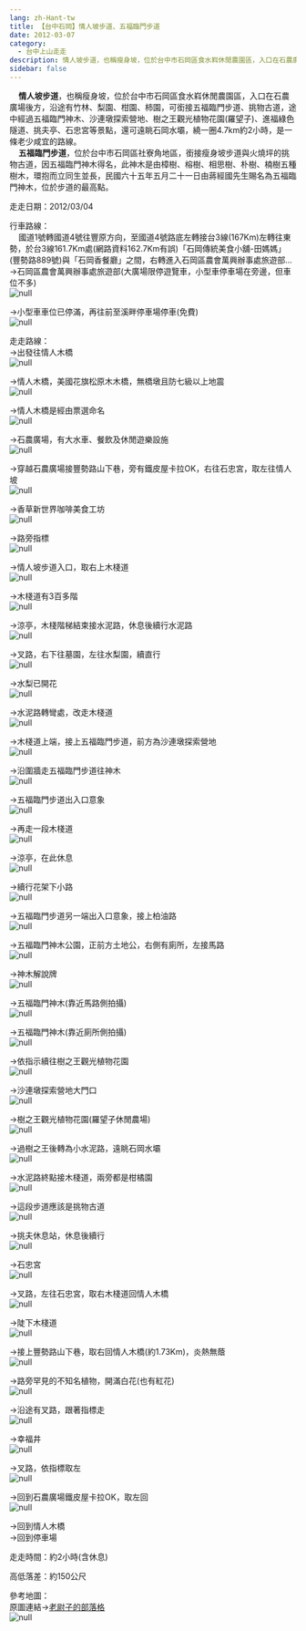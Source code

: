 ```yaml
---
lang: zh-Hant-tw
title: 【台中石岡】情人坡步道、五福臨門步道
date: 2012-03-07
category: 
  - 台中上山走走
description: 情人坡步道，也稱瘦身坡，位於台中市石岡區食水嵙休閒農園區，入口在石農廣場後方，沿途有竹林、梨園、柑園、柿園，可銜接五福臨門步道、挑物古道，途中經過五福臨門神木、沙連墩探索營地、樹之王觀光植物花園(羅望子)、進福綠色隧道、挑夫亭、石忠宮等景點，還可遠眺石岡水壩，繞一圈4.7km約2小時，是一條老少咸宜的路線。 五福臨門步道，位於台中市石岡區社寮角地區，銜接瘦身坡步道與火燒坪的挑物古道，因五福臨門神木得名，此神木是由樟樹、榕樹、相思樹、朴樹、楠樹五種樹木，環抱而立同生並長，民國六十五年五月二十一日由蔣經國先生賜名為五福臨門神木，位於步道的最高點。
sidebar: false
---
```


    **情人坡步道**，也稱瘦身坡，位於台中市石岡區食水嵙休閒農園區，入口在石農廣場後方，沿途有竹林、梨園、柑園、柿園，可銜接五福臨門步道、挑物古道，途中經過五福臨門神木、沙連墩探索營地、樹之王觀光植物花園(羅望子)、進福綠色隧道、挑夫亭、石忠宮等景點，還可遠眺石岡水壩，繞一圈4.7km約2小時，是一條老少咸宜的路線。  
    **五福臨門步道**，位於台中市石岡區社寮角地區，銜接瘦身坡步道與火燒坪的挑物古道，因五福臨門神木得名，此神木是由樟樹、榕樹、相思樹、朴樹、楠樹五種樹木，環抱而立同生並長，民國六十五年五月二十一日由蔣經國先生賜名為五福臨門神木，位於步道的最高點。

走走日期：2012/03/04

行車路線：  
    國道1號轉國道4號往豐原方向，至國道4號路底左轉接台3線(167Km)左轉往東勢，於台3線161.7Km處(網路資料162.7Km有誤)「石岡傳統美食小舖-田媽媽」(豐勢路889號)與「石岡香餐廳」之間，右轉進入石岡區農會萬興辦事處旅遊部...  
→石岡區農會萬興辦事處旅遊部(大廣場限停遊覽車，小型車停車場在旁邊，但車位不多)  
![null](image/213319198_l.jpg)

→小型車車位已停滿，再往前至溪畔停車場停車(免費)  
![null](image/213319212_l.jpg)

走走路線：  
→出發往情人木橋  
![null](image/213319219_l.jpg)

→情人木橋，美國花旗松原木木橋，無橋墩且防七級以上地震  
![null](image/213319224_l.jpg)

→情人木橋是經由票選命名  
![null](image/213319236_l.jpg)

→石農廣場，有大水車、餐飲及休閒遊樂設施  
![null](image/213498082_l.jpg)

→穿越石農廣場接豐勢路山下巷，旁有鐵皮屋卡拉OK，右往石忠宮，取左往情人坡  
![null](image/213319275_l.jpg)

→香草新世界咖啡美食工坊  
![null](image/213498862_l.jpg)

→路旁指標  
![null](image/213319282_l.jpg)

→情人坡步道入口，取右上木棧道  
![null](image/213319289_l.jpg)

→木棧道有3百多階  
![null](image/213319305_l.jpg)

→涼亭，木棧階梯結束接水泥路，休息後續行水泥路  
![null](image/213319330_l.jpg)

→叉路，右下往墓園，左往水梨園，續直行  
![null](image/213319339_l.jpg)

→水梨已開花  
![null](image/213319390_l.jpg)

→水泥路轉彎處，改走木棧道  
![null](image/213319400_l.jpg)

→木棧道上端，接上五福臨門步道，前方為沙連墩探索營地  
![null](image/213319410_l.jpg)

→沿圍牆走五福臨門步道往神木  
![null](image/213319431_l.jpg)

→五福臨門步道出入口意象  
![null](image/213319435_l.jpg)

→再走一段木棧道  
![null](image/213319465_l.jpg)

→涼亭，在此休息  
![null](image/213319476_l.jpg)

→續行花架下小路  
![null](image/213319499_l.jpg)

→五福臨門步道另一端出入口意象，接上柏油路  
![null](image/213319513_l.jpg)

→五福臨門神木公園，正前方土地公，右側有廁所，左接馬路  
![null](image/213319536_l.jpg)

→神木解說牌  
![null](image/213319583_l.jpg)

→五福臨門神木(靠近馬路側拍攝)  
![null](image/213319596_l.jpg)

→五福臨門神木(靠近廁所側拍攝)  
![null](image/213319547_l.jpg)

→依指示續往樹之王觀光植物花園  
![null](image/213319572_l.jpg)

→沙連墩探索營地大門口  
![null](image/213319609_l.jpg)

→樹之王觀光植物花園(羅望子休閒農場)  
![null](image/213319640_l.jpg)

→過樹之王後轉為小水泥路，遠眺石岡水壩  
![null](image/213319652_l.jpg)

→水泥路終點接木棧道，兩旁都是柑橘園  
![null](image/213319679_l.jpg)

→這段步道應該是挑物古道  
![null](image/213319697_l.jpg)

→挑夫休息站，休息後續行  
![null](image/213319711_l.jpg)

→石忠宮  
![null](image/213319722_l.jpg)

→叉路，左往石忠宮，取右木棧道回情人木橋  
![null](image/213319729_l.jpg)

→陡下木棧道  
![null](image/213319751_l.jpg)

→接上豐勢路山下巷，取右回情人木橋(約1.73Km)，炎熱無蔭  
![null](image/213319777_l.jpg)

→路旁罕見的不知名植物，開滿白花(也有紅花)  
![null](image/213319787_l.jpg)

→沿途有叉路，跟著指標走  
![null](image/213319808_l.jpg)

→幸福井  
![null](image/213319817_l.jpg)

→叉路，依指標取左  
![null](image/213319836_l.jpg)

→回到石農廣場鐵皮屋卡拉OK，取左回  
![null](image/213319166_l.jpg)

→回到情人木橋  
→回到停車場

走走時間：約2小時(含休息)

高低落差：約150公尺

參考地圖：  
原圖連結→[老尉子的部落格](http://blog.xuite.net/laoweiz/blog/27168936)  
![null](image/213319960_l.jpg)